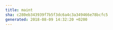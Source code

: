 ```yaml
---
title: maint
sha: c280eb343939f7b5f3dc6a4c3a349466e78bcfc5
generated: 2018-08-09 14:32:20 +0200
---
```

